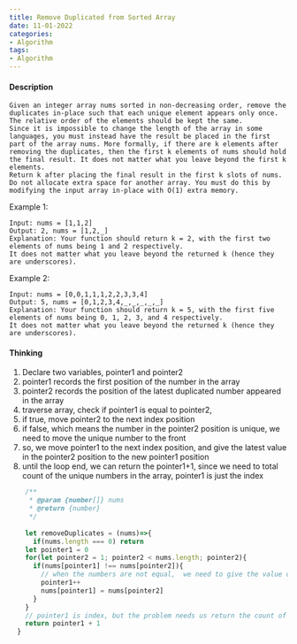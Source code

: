```yaml
---
title: Remove Duplicated from Sorted Array
date: 11-01-2022
categories:
- Algorithm
tags:
- Algorithm
---
```



#### Description

    Given an integer array nums sorted in non-decreasing order, remove the duplicates in-place such that each unique element appears only once. The relative order of the elements should be kept the same.
    Since it is impossible to change the length of the array in some languages, you must instead have the result be placed in the first part of the array nums. More formally, if there are k elements after removing the duplicates, then the first k elements of nums should hold the final result. It does not matter what you leave beyond the first k elements.
    Return k after placing the final result in the first k slots of nums.
    Do not allocate extra space for another array. You must do this by modifying the input array in-place with O(1) extra memory.
    
    
Example 1:

    Input: nums = [1,1,2]
    Output: 2, nums = [1,2,_]
    Explanation: Your function should return k = 2, with the first two elements of nums being 1 and 2 respectively.
    It does not matter what you leave beyond the returned k (hence they are underscores).

Example 2:

    Input: nums = [0,0,1,1,1,2,2,3,3,4]
    Output: 5, nums = [0,1,2,3,4,_,_,_,_,_]
    Explanation: Your function should return k = 5, with the first five elements of nums being 0, 1, 2, 3, and 4 respectively.
    It does not matter what you leave beyond the returned k (hence they are underscores).


#### Thinking
1. Declare two variables, pointer1 and pointer2
2. pointer1 records the first position of the number in the array 
3. pointer2 records the position of the latest duplicated number appeared in the array
4. traverse array, check if pointer1 is equal to pointer2, 
5. if true, move pointer2 to the next index position
6. if false, which means the number in the pointer2 position is unique, we need to move the unique number to the front 
7. so, we move pointer1 to the next index position, and give the latest value in the pointer2 position to the new pointer1 position
8. until the loop end, we can return the pointer1+1, since we need to total count of the unique numbers in the array, pointer1 is just the index

```javascript
    /**
     * @param {number[]} nums
     * @return {number}
     */
    
    let removeDuplicates = (nums)=>{
      if(nums.length === 0) return
    let pointer1 = 0
    for(let pointer2 = 1; pointer2 < nums.length; pointer2){
      if(nums[pointer1] !== nums[pointer2]){
        // when the numbers are not equal,  we need to give the value of nums[pointer2] to the new nums[pointer1]
        pointer1++
        nums[pointer1] = nums[pointer2]
      }
    }
    // pointer1 is index, but the problem needs us return the count of the unique numbers in the array
    return pointer1 + 1
  }

```